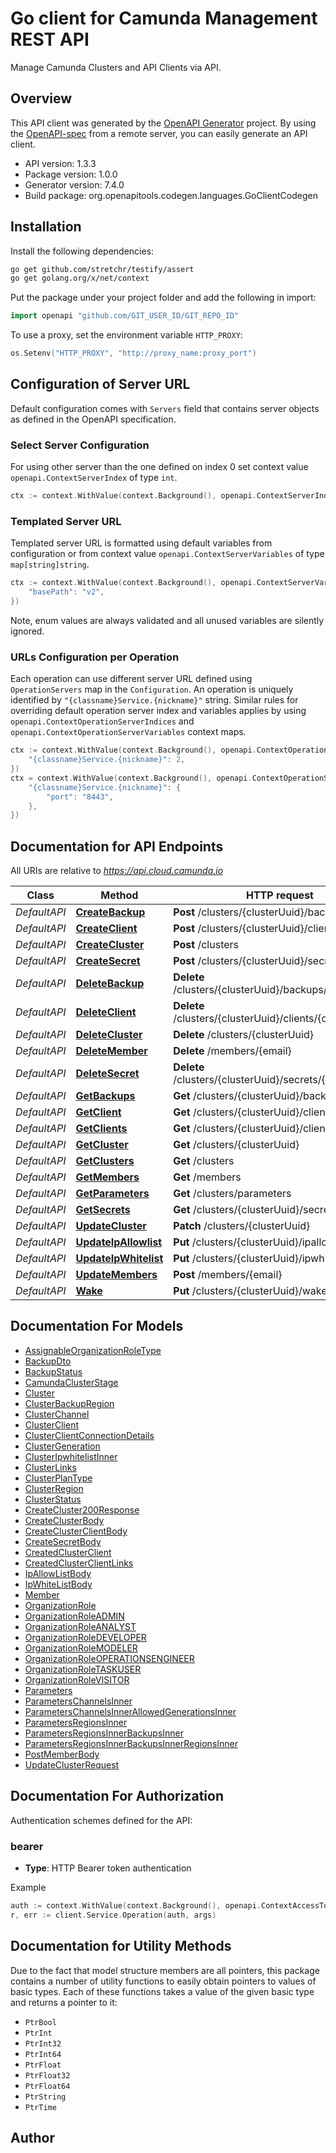 # Go client for Camunda Management REST API

Manage Camunda Clusters and API Clients via API.

## Overview
This API client was generated by the [OpenAPI Generator](https://openapi-generator.tech) project.  By using the [OpenAPI-spec](https://www.openapis.org/) from a remote server, you can easily generate an API client.

- API version: 1.3.3
- Package version: 1.0.0
- Generator version: 7.4.0
- Build package: org.openapitools.codegen.languages.GoClientCodegen

## Installation

Install the following dependencies:

```sh
go get github.com/stretchr/testify/assert
go get golang.org/x/net/context
```

Put the package under your project folder and add the following in import:

```go
import openapi "github.com/GIT_USER_ID/GIT_REPO_ID"
```

To use a proxy, set the environment variable `HTTP_PROXY`:

```go
os.Setenv("HTTP_PROXY", "http://proxy_name:proxy_port")
```

## Configuration of Server URL

Default configuration comes with `Servers` field that contains server objects as defined in the OpenAPI specification.

### Select Server Configuration

For using other server than the one defined on index 0 set context value `openapi.ContextServerIndex` of type `int`.

```go
ctx := context.WithValue(context.Background(), openapi.ContextServerIndex, 1)
```

### Templated Server URL

Templated server URL is formatted using default variables from configuration or from context value `openapi.ContextServerVariables` of type `map[string]string`.

```go
ctx := context.WithValue(context.Background(), openapi.ContextServerVariables, map[string]string{
	"basePath": "v2",
})
```

Note, enum values are always validated and all unused variables are silently ignored.

### URLs Configuration per Operation

Each operation can use different server URL defined using `OperationServers` map in the `Configuration`.
An operation is uniquely identified by `"{classname}Service.{nickname}"` string.
Similar rules for overriding default operation server index and variables applies by using `openapi.ContextOperationServerIndices` and `openapi.ContextOperationServerVariables` context maps.

```go
ctx := context.WithValue(context.Background(), openapi.ContextOperationServerIndices, map[string]int{
	"{classname}Service.{nickname}": 2,
})
ctx = context.WithValue(context.Background(), openapi.ContextOperationServerVariables, map[string]map[string]string{
	"{classname}Service.{nickname}": {
		"port": "8443",
	},
})
```

## Documentation for API Endpoints

All URIs are relative to *https://api.cloud.camunda.io*

Class | Method | HTTP request | Description
------------ | ------------- | ------------- | -------------
*DefaultAPI* | [**CreateBackup**](docs/DefaultAPI.md#createbackup) | **Post** /clusters/{clusterUuid}/backups | 
*DefaultAPI* | [**CreateClient**](docs/DefaultAPI.md#createclient) | **Post** /clusters/{clusterUuid}/clients | 
*DefaultAPI* | [**CreateCluster**](docs/DefaultAPI.md#createcluster) | **Post** /clusters | 
*DefaultAPI* | [**CreateSecret**](docs/DefaultAPI.md#createsecret) | **Post** /clusters/{clusterUuid}/secrets | 
*DefaultAPI* | [**DeleteBackup**](docs/DefaultAPI.md#deletebackup) | **Delete** /clusters/{clusterUuid}/backups/{backupId} | 
*DefaultAPI* | [**DeleteClient**](docs/DefaultAPI.md#deleteclient) | **Delete** /clusters/{clusterUuid}/clients/{clientId} | 
*DefaultAPI* | [**DeleteCluster**](docs/DefaultAPI.md#deletecluster) | **Delete** /clusters/{clusterUuid} | 
*DefaultAPI* | [**DeleteMember**](docs/DefaultAPI.md#deletemember) | **Delete** /members/{email} | 
*DefaultAPI* | [**DeleteSecret**](docs/DefaultAPI.md#deletesecret) | **Delete** /clusters/{clusterUuid}/secrets/{secretName} | 
*DefaultAPI* | [**GetBackups**](docs/DefaultAPI.md#getbackups) | **Get** /clusters/{clusterUuid}/backups | 
*DefaultAPI* | [**GetClient**](docs/DefaultAPI.md#getclient) | **Get** /clusters/{clusterUuid}/clients/{clientId} | 
*DefaultAPI* | [**GetClients**](docs/DefaultAPI.md#getclients) | **Get** /clusters/{clusterUuid}/clients | 
*DefaultAPI* | [**GetCluster**](docs/DefaultAPI.md#getcluster) | **Get** /clusters/{clusterUuid} | 
*DefaultAPI* | [**GetClusters**](docs/DefaultAPI.md#getclusters) | **Get** /clusters | 
*DefaultAPI* | [**GetMembers**](docs/DefaultAPI.md#getmembers) | **Get** /members | 
*DefaultAPI* | [**GetParameters**](docs/DefaultAPI.md#getparameters) | **Get** /clusters/parameters | 
*DefaultAPI* | [**GetSecrets**](docs/DefaultAPI.md#getsecrets) | **Get** /clusters/{clusterUuid}/secrets | 
*DefaultAPI* | [**UpdateCluster**](docs/DefaultAPI.md#updatecluster) | **Patch** /clusters/{clusterUuid} | 
*DefaultAPI* | [**UpdateIpAllowlist**](docs/DefaultAPI.md#updateipallowlist) | **Put** /clusters/{clusterUuid}/ipallowlist | 
*DefaultAPI* | [**UpdateIpWhitelist**](docs/DefaultAPI.md#updateipwhitelist) | **Put** /clusters/{clusterUuid}/ipwhitelist | 
*DefaultAPI* | [**UpdateMembers**](docs/DefaultAPI.md#updatemembers) | **Post** /members/{email} | 
*DefaultAPI* | [**Wake**](docs/DefaultAPI.md#wake) | **Put** /clusters/{clusterUuid}/wake | 


## Documentation For Models

 - [AssignableOrganizationRoleType](docs/AssignableOrganizationRoleType.md)
 - [BackupDto](docs/BackupDto.md)
 - [BackupStatus](docs/BackupStatus.md)
 - [CamundaClusterStage](docs/CamundaClusterStage.md)
 - [Cluster](docs/Cluster.md)
 - [ClusterBackupRegion](docs/ClusterBackupRegion.md)
 - [ClusterChannel](docs/ClusterChannel.md)
 - [ClusterClient](docs/ClusterClient.md)
 - [ClusterClientConnectionDetails](docs/ClusterClientConnectionDetails.md)
 - [ClusterGeneration](docs/ClusterGeneration.md)
 - [ClusterIpwhitelistInner](docs/ClusterIpwhitelistInner.md)
 - [ClusterLinks](docs/ClusterLinks.md)
 - [ClusterPlanType](docs/ClusterPlanType.md)
 - [ClusterRegion](docs/ClusterRegion.md)
 - [ClusterStatus](docs/ClusterStatus.md)
 - [CreateCluster200Response](docs/CreateCluster200Response.md)
 - [CreateClusterBody](docs/CreateClusterBody.md)
 - [CreateClusterClientBody](docs/CreateClusterClientBody.md)
 - [CreateSecretBody](docs/CreateSecretBody.md)
 - [CreatedClusterClient](docs/CreatedClusterClient.md)
 - [CreatedClusterClientLinks](docs/CreatedClusterClientLinks.md)
 - [IpAllowListBody](docs/IpAllowListBody.md)
 - [IpWhiteListBody](docs/IpWhiteListBody.md)
 - [Member](docs/Member.md)
 - [OrganizationRole](docs/OrganizationRole.md)
 - [OrganizationRoleADMIN](docs/OrganizationRoleADMIN.md)
 - [OrganizationRoleANALYST](docs/OrganizationRoleANALYST.md)
 - [OrganizationRoleDEVELOPER](docs/OrganizationRoleDEVELOPER.md)
 - [OrganizationRoleMODELER](docs/OrganizationRoleMODELER.md)
 - [OrganizationRoleOPERATIONSENGINEER](docs/OrganizationRoleOPERATIONSENGINEER.md)
 - [OrganizationRoleTASKUSER](docs/OrganizationRoleTASKUSER.md)
 - [OrganizationRoleVISITOR](docs/OrganizationRoleVISITOR.md)
 - [Parameters](docs/Parameters.md)
 - [ParametersChannelsInner](docs/ParametersChannelsInner.md)
 - [ParametersChannelsInnerAllowedGenerationsInner](docs/ParametersChannelsInnerAllowedGenerationsInner.md)
 - [ParametersRegionsInner](docs/ParametersRegionsInner.md)
 - [ParametersRegionsInnerBackupsInner](docs/ParametersRegionsInnerBackupsInner.md)
 - [ParametersRegionsInnerBackupsInnerRegionsInner](docs/ParametersRegionsInnerBackupsInnerRegionsInner.md)
 - [PostMemberBody](docs/PostMemberBody.md)
 - [UpdateClusterRequest](docs/UpdateClusterRequest.md)


## Documentation For Authorization


Authentication schemes defined for the API:
### bearer

- **Type**: HTTP Bearer token authentication

Example

```go
auth := context.WithValue(context.Background(), openapi.ContextAccessToken, "BEARER_TOKEN_STRING")
r, err := client.Service.Operation(auth, args)
```


## Documentation for Utility Methods

Due to the fact that model structure members are all pointers, this package contains
a number of utility functions to easily obtain pointers to values of basic types.
Each of these functions takes a value of the given basic type and returns a pointer to it:

* `PtrBool`
* `PtrInt`
* `PtrInt32`
* `PtrInt64`
* `PtrFloat`
* `PtrFloat32`
* `PtrFloat64`
* `PtrString`
* `PtrTime`

## Author



